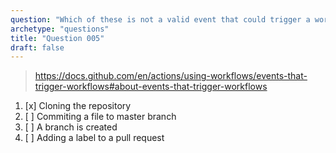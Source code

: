 ```yaml
---
question: "Which of these is not a valid event that could trigger a workflow?"
archetype: "questions"
title: "Question 005"
draft: false
---
```


> https://docs.github.com/en/actions/using-workflows/events-that-trigger-workflows#about-events-that-trigger-workflows
1. [x] Cloning the repository
1. [ ] Commiting a file to master branch
1. [ ] A branch is created
1. [ ] Adding a label to a pull request
